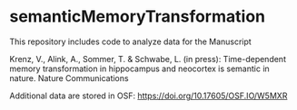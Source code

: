 # semanticMemoryTransformation

This repository includes code to analyze data for the Manuscript 

Krenz, V., Alink, A., Sommer, T. & Schwabe, L. (in press): Time-dependent memory transformation in hippocampus and neocortex is semantic in nature. Nature Communications 


Additional data are stored in OSF: https://doi.org/10.17605/OSF.IO/W5MXR 
